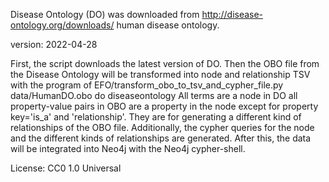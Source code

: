 Disease Ontology (DO) was downloaded from http://disease-ontology.org/downloads/ human disease ontology.

version: 2022-04-28

First, the script downloads the latest version of DO.
Then the OBO file from the Disease Ontology will be transformed into node and relationship TSV with the program of EFO/transform_obo_to_tsv_and_cypher_file.py data/HumanDO.obo do diseaseontology
All terms are a node in DO all property-value pairs in OBO are a property in the node except for property key='is_a' and 'relationship'. They are for generating a different kind of relationships of the OBO file.
Additionally, the cypher queries for the node and the different kinds of relationships are generated. After this, the data will be integrated into Neo4j with the Neo4j cypher-shell.

License: CC0 1.0 Universal